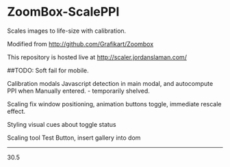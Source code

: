 # ZoomBox-ScalePPI
Scales images to life-size with calibration.

Modified from http://github.com/Grafikart/Zoombox

This repository is hosted live at http://scaler.jordanslaman.com/

##TODO:
Soft fail for mobile.

Calibration modals
	Javascript detection in main modal, and autocompute PPI when Manually entered. - temporarily shelved.


Scaling
	fix window positioning, animation
	buttons toggle, immediate rescale effect.

Styling
	visual cues about toggle status

Scaling tool
	Test Button, insert gallery into dom

---

30.5